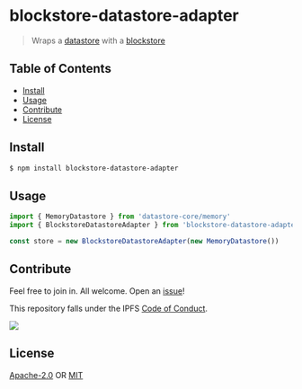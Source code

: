 # blockstore-datastore-adapter <!-- omit in toc -->

> Wraps a [datastore](https://github.com/ipfs/js-ipfs-interfaces/tree/master/packages/interface-datastore) with a [blockstore](https://github.com/ipfs/js-ipfs-interfaces/tree/master/packages/interface-blockstore)

## Table of Contents <!-- omit in toc -->

- [Install](#install)
- [Usage](#usage)
- [Contribute](#contribute)
- [License](#license)

## Install

```sh
$ npm install blockstore-datastore-adapter
```

## Usage

```js
import { MemoryDatastore } from 'datastore-core/memory'
import { BlockstoreDatastoreAdapter } from 'blockstore-datastore-adapter'

const store = new BlockstoreDatastoreAdapter(new MemoryDatastore())
```

## Contribute

Feel free to join in. All welcome. Open an [issue](https://github.com/ipfs/js-ipfs-bitswap/issues)!

This repository falls under the IPFS [Code of Conduct](https://github.com/ipfs/community/blob/master/code-of-conduct.md).

[![](https://cdn.rawgit.com/jbenet/contribute-ipfs-gif/master/img/contribute.gif)](https://github.com/ipfs/community/blob/master/CONTRIBUTING.md)

## License

[Apache-2.0](LICENSE-APACHE) OR [MIT](LICENSE-MIT)
